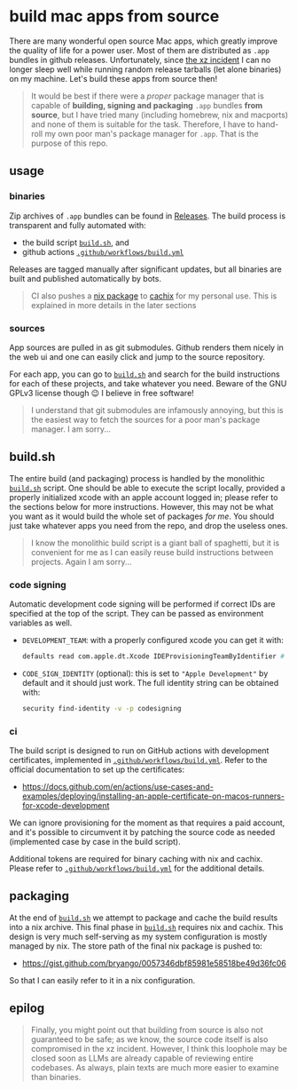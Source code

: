 # build mac apps from source

There are many wonderful open source Mac apps, which greatly improve the quality of life for a power user.
Most of them are distributed as `.app` bundles in github releases.
Unfortunately, since [the xz incident](https://en.wikipedia.org/wiki/XZ_Utils_backdoor) I can no longer sleep well while running random release tarballs (let alone binaries) on my machine.
Let's build these apps from source then!

> It would be best if there were a _proper_ package manager that is capable of **building, signing and packaging** `.app` bundles **from source**,
> but I have tried many (including homebrew, nix and macports) and none of them is suitable for the task. Therefore, I have to hand-roll my own
> poor man's package manager for `.app`. That is the purpose of this repo.

## usage

### binaries

Zip archives of `.app` bundles can be found in [Releases](https://github.com/bryango/darwin/releases/).
The build process is transparent and fully automated with:
- the build script [`build.sh`](./build.sh), and
- github actions [`.github/workflows/build.yml`](./.github/workflows/build.yml)

Releases are tagged manually after significant updates, but all binaries are built and published automatically by bots.

> CI also pushes a [nix package](https://gist.github.com/bryango/0057346dbf85981e58518be49d36fc06) to [cachix](https://chezbryan.cachix.org/) for my personal use.
> This is explained in more details in the later sections

### sources

App sources are pulled in as git submodules.
Github renders them nicely in the web ui and one can easily click and jump to the source repository.

For each app, you can go to [`build.sh`](./build.sh) and search for the build instructions for each of these projects, and take whatever you need.
Beware of the GNU GPLv3 license though 😉 I believe in free software!

> I understand that git submodules are infamously annoying, but this is the easiest way to fetch the sources for a poor man's package manager.
> I am sorry...

## build.sh

The entire build (and packaging) process is handled by the monolithic [`build.sh`](./build.sh) script.
One should be able to execute the script locally, provided a properly initialized xcode with an apple account logged in;
please refer to the sections below for more instructions.
However, this may not be what you want as it would build the whole set of packages _for me_.
You should just take whatever apps you need from the repo, and drop the useless ones.

> I know the monolithic build script is a giant ball of spaghetti, but it is convenient for me as I can easily reuse build instructions between projects.
> Again I am sorry...

### code signing

Automatic development code signing will be performed if correct IDs are specified at the top of the script. They can be passed as environment variables as well.

- `DEVELOPMENT_TEAM`: with a properly configured xcode you can get it with:

  ```sh
  defaults read com.apple.dt.Xcode IDEProvisioningTeamByIdentifier # ... and grep for `teamID` in the result.
  ```

- `CODE_SIGN_IDENTITY` (optional): this is set to `"Apple Development"` by default and it should just work. The full identity string can be obtained with:

  ```sh
  security find-identity -v -p codesigning
  ```

### ci

The build script is designed to run on GitHub actions with development certificates, implemented in [`.github/workflows/build.yml`](./.github/workflows/build.yml).
Refer to the official documentation to set up the certificates:
- https://docs.github.com/en/actions/use-cases-and-examples/deploying/installing-an-apple-certificate-on-macos-runners-for-xcode-development

We can ignore provisioning for the moment as that requires a paid account, and it's possible to circumvent it by patching the source code as needed (implemented case by case in the build script).

Additional tokens are required for binary caching with nix and cachix. Please refer to [`.github/workflows/build.yml`](./.github/workflows/build.yml) for the additional details.

## packaging

At the end of [`build.sh`](./build.sh) we attempt to package and cache the build results into a nix archive.
This final phase in [`build.sh`](./build.sh) requires nix and cachix.
This design is very much self-serving as my system configuration is mostly managed by nix.
The store path of the final nix package is pushed to:
- https://gist.github.com/bryango/0057346dbf85981e58518be49d36fc06

So that I can easily refer to it in a nix configuration.

## epilog

> Finally, you might point out that building from source is also not guaranteed to be safe;
> as we know, the source code itself is also compromised in the xz incident.
> However, I think this loophole may be closed soon as LLMs are already capable of reviewing entire codebases.
> As always, plain texts are much more easier to examine than binaries.
